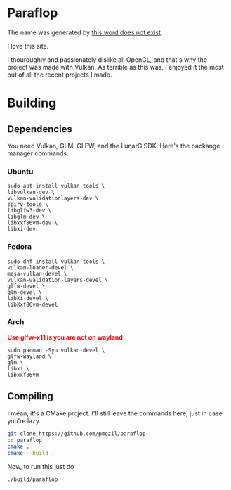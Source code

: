 # Paraflop

The name was generated by [this word does not exist](https://thisworddoesnotexist.com).

I love this site.

I thouroughly and passionately dislike all OpenGL,
and that's why the project was made with Vulkan. 
As terrible as this was, I enjoyed it the most out of all the recent projects I made.

# Building

## Dependencies

You need Vulkan, GLM, GLFW, and the LunarG SDK. 
Here's the packange manager commands.

### Ubuntu
```
sudo apt install vulkan-tools \
libvulkan-dev \
vulkan-validationlayers-dev \
spirv-tools \
libglfw3-dev \
libglm-dev \
libxxf86vm-dev \
libxi-dev
```

### Fedora
```
sudo dnf install vulkan-tools \
vulkan-loader-devel \
mesa-vulkan-devel \
vulkan-validation-layers-devel \
glfw-devel \
glm-devel \
libXi-devel \
libXxf86vm-devel
```

### Arch
<b style="color: #ff0000">Use glfw-x11 is you are not on wayland</b>
```
sudo pacman -Syu vulkan-devel \
glfw-wayland \
glm \
libxi \
libxxf86vm
```

## Compiling
I mean, it's a CMake project. I'll still leave the commands here, just in case you're lazy.

```bash
git clone https://github.com/pmozil/paraflop
cd paraflop
cmake .
cmake --build .
```

Now, to run this just do
```bash
./build/paraflop

```
